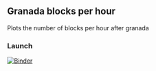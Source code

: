 ## Granada blocks per hour

Plots the number of blocks per hour after granada

### Launch

[![Binder](https://mybinder.org/badge_logo.svg)](https://mybinder.org/v2/gh/midl-dev/granada-blocks-per-hour/HEAD)
